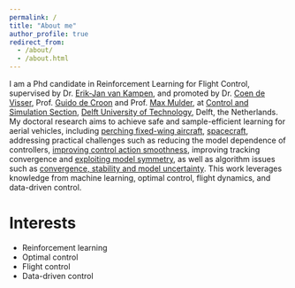 ```yaml
---
permalink: /
title: "About me"
author_profile: true
redirect_from: 
  - /about/
  - /about.html
---
```

I am a Phd candidate in Reinforcement Learning for Flight Control, supervised by Dr. [Erik-Jan van Kampen](https://www.tudelft.nl/staff/e.vankampen/), and promoted by Dr. [Coen de Visser](https://www.tudelft.nl/staff/c.c.devisser/), Prof. [Guido de Croon](https://www.tudelft.nl/staff/g.c.h.e.decroon/) and Prof. [Max Mulder](https://www.tudelft.nl/staff/m.mulder/), at [Control and Simulation Section](https://www.tudelft.nl/lr/organisatie/afdelingen/control-and-operations/control-and-simulation), [Delft University of Technology](https://www.tudelft.nl/), Delft, the Netherlands. My doctoral research aims to achieve safe and sample-efficient learning for aerial vehicles, including [perching fixed-wing aircraft](https://scholar.google.com/citations?view_op=view_citation&hl=en&user=ZeGJULQAAAAJ&citation_for_view=ZeGJULQAAAAJ:d1gkVwhDpl0C), [spacecraft](https://ieeexplore.ieee.org/abstract/document/10178221), addressing practical challenges such as reducing the model dependence of controllers, [improving control action smoothness](https://scholar.google.com/citations?view_op=view_citation&hl=en&user=ZeGJULQAAAAJ&citation_for_view=ZeGJULQAAAAJ:Y0pCki6q_DkC), improving tracking convergence and [exploiting model symmetry](https://scholar.google.com/citations?view_op=view_citation&hl=en&user=ZeGJULQAAAAJ&citation_for_view=ZeGJULQAAAAJ:qjMakFHDy7sC), as well as algorithm issues such as [convergence, stability and model uncertainty](https://ascelibrary.org/doi/abs/10.1061/JAEEEZ.ASENG-5097). This work leverages knowledge from machine learning, optimal control, flight dynamics, and data-driven control.



Interests
======
- Reinforcement learning
- Optimal control
- Flight control
- Data-driven control
